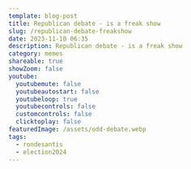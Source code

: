 ```yaml
---
template: blog-post
title: Republican debate - is a freak show
slug: /republican-debate-freakshow
date: 2023-11-10 06:35
description: Republican debate - is a freak show
category: memes
shareable: true
showZoom: false
youtube:
  youtubemute: false
  youtubeautostart: false
  youtubeloop: true
  youtubecontrols: false
  customcontrols: false
  clicktoplay: false
featuredImage: /assets/odd-debate.webp
tags:
  - rondesantis
  - election2024
---
```

